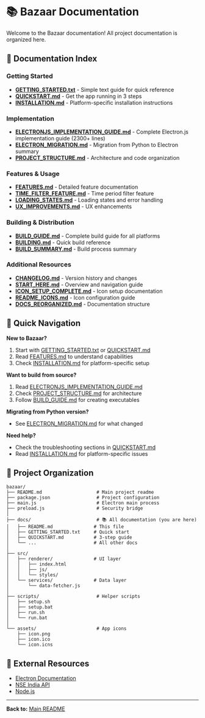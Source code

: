 # 📚 Bazaar Documentation

Welcome to the Bazaar documentation! All project documentation is organized here.

## 📖 Documentation Index

### Getting Started

- **[GETTING_STARTED.txt](GETTING_STARTED.txt)** - Simple text guide for quick reference
- **[QUICKSTART.md](QUICKSTART.md)** - Get the app running in 3 steps
- **[INSTALLATION.md](INSTALLATION.md)** - Platform-specific installation instructions

### Implementation

- **[ELECTRONJS_IMPLEMENTATION_GUIDE.md](ELECTRONJS_IMPLEMENTATION_GUIDE.md)** - Complete Electron.js implementation guide (2300+ lines)
- **[ELECTRON_MIGRATION.md](ELECTRON_MIGRATION.md)** - Migration from Python to Electron summary
- **[PROJECT_STRUCTURE.md](PROJECT_STRUCTURE.md)** - Architecture and code organization

### Features & Usage

- **[FEATURES.md](FEATURES.md)** - Detailed feature documentation
- **[TIME_FILTER_FEATURE.md](TIME_FILTER_FEATURE.md)** - Time period filter feature
- **[LOADING_STATES.md](LOADING_STATES.md)** - Loading states and error handling
- **[UX_IMPROVEMENTS.md](UX_IMPROVEMENTS.md)** - UX enhancements

### Building & Distribution

- **[BUILD_GUIDE.md](BUILD_GUIDE.md)** - Complete build guide for all platforms
- **[BUILDING.md](BUILDING.md)** - Quick build reference
- **[BUILD_SUMMARY.md](BUILD_SUMMARY.md)** - Build process summary

### Additional Resources

- **[CHANGELOG.md](CHANGELOG.md)** - Version history and changes
- **[START_HERE.md](START_HERE.md)** - Overview and navigation guide
- **[ICON_SETUP_COMPLETE.md](ICON_SETUP_COMPLETE.md)** - Icon setup documentation
- **[README_ICONS.md](README_ICONS.md)** - Icon configuration guide
- **[DOCS_REORGANIZED.md](DOCS_REORGANIZED.md)** - Documentation structure

## 🚀 Quick Navigation

**New to Bazaar?**

1. Start with [GETTING_STARTED.txt](GETTING_STARTED.txt) or [QUICKSTART.md](QUICKSTART.md)
2. Read [FEATURES.md](FEATURES.md) to understand capabilities
3. Check [INSTALLATION.md](INSTALLATION.md) for platform-specific setup

**Want to build from source?**

1. Read [ELECTRONJS_IMPLEMENTATION_GUIDE.md](ELECTRONJS_IMPLEMENTATION_GUIDE.md)
2. Check [PROJECT_STRUCTURE.md](PROJECT_STRUCTURE.md) for architecture
3. Follow [BUILD_GUIDE.md](BUILD_GUIDE.md) for creating executables

**Migrating from Python version?**

- See [ELECTRON_MIGRATION.md](ELECTRON_MIGRATION.md) for what changed

**Need help?**

- Check the troubleshooting sections in [QUICKSTART.md](QUICKSTART.md)
- Read [INSTALLATION.md](INSTALLATION.md) for platform-specific issues

## 📂 Project Organization

```
bazaar/
├── README.md                    # Main project readme
├── package.json                 # Project configuration
├── main.js                      # Electron main process
├── preload.js                   # Security bridge
│
├── docs/                        # 📚 All documentation (you are here)
│   ├── README.md               # This file
│   ├── GETTING_STARTED.txt     # Quick start
│   ├── QUICKSTART.md           # 3-step guide
│   └── ...                     # All other docs
│
├── src/
│   ├── renderer/               # UI layer
│   │   ├── index.html
│   │   ├── js/
│   │   └── styles/
│   └── services/               # Data layer
│       └── data-fetcher.js
│
├── scripts/                     # Helper scripts
│   ├── setup.sh
│   ├── setup.bat
│   ├── run.sh
│   └── run.bat
│
└── assets/                      # App icons
    ├── icon.png
    ├── icon.ico
    └── icon.icns
```

## 🔗 External Resources

- [Electron Documentation](https://www.electronjs.org/docs)
- [NSE India API](https://www.npmjs.com/package/stock-nse-india)
- [Node.js](https://nodejs.org/)

---

**Back to:** [Main README](../README.md)
